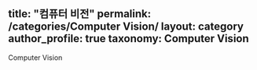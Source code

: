 title: "컴퓨터 비전"
permalink: /categories/Computer Vision/
layout: category
author_profile: true
taxonomy: Computer Vision
---

Computer Vision